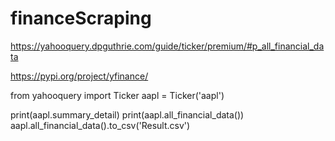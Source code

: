 # financeScraping

https://yahooquery.dpguthrie.com/guide/ticker/premium/#p_all_financial_data

https://pypi.org/project/yfinance/

from yahooquery import Ticker
aapl = Ticker('aapl')

print(aapl.summary_detail)
print(aapl.all_financial_data())
aapl.all_financial_data().to_csv('Result.csv')
